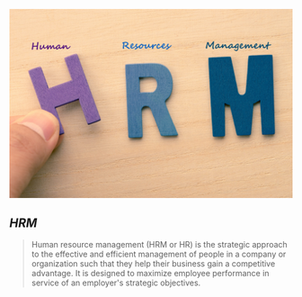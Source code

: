  ![HRM](/assets/images/hrm.jpeg "HRM")

## ***HRM***  

>Human resource management (HRM or HR) is the strategic approach to the effective and efficient management of people in a company or organization such that they help their business gain a competitive advantage. It is designed to maximize employee performance in service of an employer's strategic objectives.



